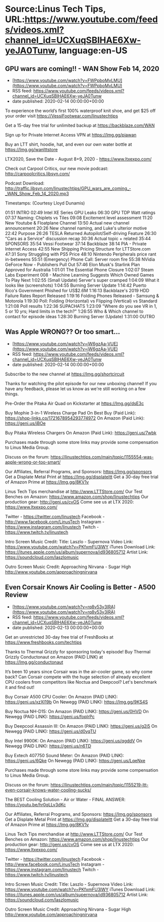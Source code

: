 # Source:Linus Tech Tips, URL:https://www.youtube.com/feeds/videos.xml?channel_id=UCXuqSBlHAE6Xw-yeJA0Tunw, language:en-US

## GPU wars are coming!! - WAN Show Feb 14, 2020
 - [https://www.youtube.com/watch?v=FWPpboMvLMU](https://www.youtube.com/watch?v=FWPpboMvLMU)
 - RSS feed: https://www.youtube.com/feeds/videos.xml?channel_id=UCXuqSBlHAE6Xw-yeJA0Tunw
 - date published: 2020-02-14 00:00:00+00:00

To experience the world’s first 100% waterproof knit shoe, and get $25 off your order visit https://VessiFootwear.com/linustechtips

Get a 15-day free trial for unlimited backup at https://backblaze.com/WAN

Sign up for Private Internet Access VPN at https://lmg.gg/piawan

Buy an LTT shirt, hoodie, hat, and even our own water bottle at https://lmg.gg/wanlttstore

LTX2020, Save the Date - August 8+9, 2020 - https://www.ltxexpo.com/

Check out Carpool Critics, our new movie podcast: http://carpoolcritics.libsyn.com/

Podcast Download: http://traffic.libsyn.com/linustechtips/GPU_wars_are_coming_-_WAN_Show_Feb_14_2020.mp3

Timestamps: (Courtesy Lloyd Dunamis)

01:51 INTRO
02:49 Intel XE Series GPU Leaks
06:30     GPU TDP Watt ratings
07:37     Naming: Chiplets vs Tiles
09:08     Excitement level assessment
11:20 New Youtube & Floatplane Channel
13:50     Actual new channel announcement
20:26     New channel naming, and Luke's ulterior motive
22:42     Purpose
26:26 TESLA Returned Autopilot/Self-driving Feature
26:30     "Cars as a Service" discussion recap
30:36     Actual topic + related
    35:44 SPONSORS
    35:54 Vessi Footwear
    37:14 Backblaze
    38:14 PIA - Private Internet Access
42:55 New Shipping Pricing Structure for LTTStore.com
47:31 Sony Struggling with PS5 Price
48:10     Nintendo Peripherals price rant in-betweens
55:51     (Emergency) Phone Call: Server room fire
55:38 NVidia GeForce Now - Publishers Pull Out
57:46 Elon Musk's Starlink Plan Approved for Australia
1:01:01 The Essential Phone Closure
1:02:07 Steam Labs Experiment 008 - Machine Learning Suggests Which Owned Games To Play Next
1:02:55     (Small Update) Server's super cramped
1:04:09     What it looks like (screenshots)
1:04:55 Burning Server Update
1:14:42 Puerto Rico's Government Phished for US$2.6M
1:16:13 Backblaze's 2019 HDD Failure Rates Report Released
1:19:16 Folding Phones Released - Samsung & Motorola
1:19:30     Poll: Folding (Horizontal) vs Flipping (Vertical) vs Standard
1:21:08     Poll results
1:22:36 SUPACHATS
1:23:09     "Where do you see VR in 1, 5 or 10 yrs; Hard limits in the tech?"
1:26:55     Who & Which channel to contact for episode ideas
1:28:30 Burning Server (Update)
1:31:00 OUTRO

## Was Apple WRONG?? Or too smart...
 - [https://www.youtube.com/watch?v=jW6gzAa-VUE](https://www.youtube.com/watch?v=jW6gzAa-VUE)
 - RSS feed: https://www.youtube.com/feeds/videos.xml?channel_id=UCXuqSBlHAE6Xw-yeJA0Tunw
 - date published: 2020-02-14 00:00:00+00:00

Subscribe to the new channel at https://lmg.gg/shortcircuit

Thanks for watching the pilot episode for our new unboxing channel! If you have any feedback, please let us know as we're still working on a few things.

Pre-Order the Pitaka Air Quad on Kickstarter at https://lmg.gg/dsE3c

Buy Mophie 3-in-1 Wireless Charge Pad 
On Best Buy (Paid Link): https://shop-links.co/1721678954293774972
On Amazon (Paid Link): https://geni.us/jBOe

Buy Pitaka Wireless Chargers 
On Amazon (Paid Link): https://geni.us/7wbk

Purchases made through some store links may provide some compensation to Linus Media Group.

Discuss on the forum: https://linustechtips.com/main/topic/1155554-was-apple-wrong-or-too-smart/

Our Affiliates, Referral Programs, and Sponsors: https://lmg.gg/sponsors
Get a Displate Metal Print at https://lmg.gg/displateltt
Get a 30-day free trial of Amazon Prime at https://lmg.gg/8KV1v

Linus Tech Tips merchandise at http://www.LTTStore.com/ 
Our Test Benches on Amazon: https://www.amazon.com/shop/linustechtips 
Our production gear: http://geni.us/cvOS
Come see us at LTX 2020: https://www.ltxexpo.com/

Twitter - https://twitter.com/linustech
Facebook - http://www.facebook.com/LinusTech
Instagram - https://www.instagram.com/linustech
Twitch - https://www.twitch.tv/linustech 

Intro Screen Music Credit:
Title: Laszlo - Supernova
Video Link: https://www.youtube.com/watch?v=PKfxmFU3lWY
iTunes Download Link: https://itunes.apple.com/us/album/supernova/id936805712
Artist Link: https://soundcloud.com/laszlomusic

Outro Screen Music Credit: Approaching Nirvana - Sugar High http://www.youtube.com/approachingnirvana

## Even Corsair Knows Air Cooling is Better - A500 Review
 - [https://www.youtube.com/watch?v=rq8v53y3lRA](https://www.youtube.com/watch?v=rq8v53y3lRA)
 - RSS feed: https://www.youtube.com/feeds/videos.xml?channel_id=UCXuqSBlHAE6Xw-yeJA0Tunw
 - date published: 2020-02-13 00:00:00+00:00

Get an unrestricted 30-day free trial of FreshBooks at https://www.freshbooks.com/techtips

Thanks to Thermal Grizzly for sponsoring today's episode! Buy Thermal Grizzly Conductonaut on Amazon (PAID LINK) at https://lmg.gg/conductonaut

It’s been 10 years since Corsair was in the air-cooler game, so why come back? Can Corsair compete with the huge selection of already excellent CPU coolers from competitors like Noctua and Deepcool? Let's benchmark it and find out! 

Buy Corsair A500 CPU Cooler:
On Amazon (PAID LINK): https://geni.us/xzXI19b
On Newegg (PAID LINK): https://lmg.gg/9KS4S

Buy Noctua NH-D15:
On Amazon (PAID LINK): https://geni.us/0HVD
On Newegg (PAID LINK): https://geni.us/foplrPc

Buy Deepcool Assassin III:
On Amazon (PAID LINK): https://geni.us/g2i5
On Newegg (PAID LINK): https://geni.us/d0yqTU

Buy Intel 9900K:
On Amazon (PAID LINK): https://geni.us/qgddV
On Newegg (PAID LINK): https://geni.us/n6TD

Buy Extech 407750 Sound Meter:
On Amazon (PAID LINK): https://geni.us/6Qke
On Newegg (PAID LINK): https://geni.us/LqeNxe

Purchases made through some store links may provide some compensation to Linus Media Group.

Discuss on the forum: https://linustechtips.com/main/topic/1155219-ltt-even-corsair-knows-water-cooling-sucks/

The BEST Cooling Solution - Air or Water - FINAL ANSWER: https://youtu.be/hr0qLLv3dKc

Our Affiliates, Referral Programs, and Sponsors: https://lmg.gg/sponsors
Get a Displate Metal Print at https://lmg.gg/displateltt
Get a 30-day free trial of Amazon Prime at https://lmg.gg/8KV1v

Linus Tech Tips merchandise at http://www.LTTStore.com/ 
Our Test Benches on Amazon: https://www.amazon.com/shop/linustechtips 
Our production gear: http://geni.us/cvOS
Come see us at LTX 2020: https://www.ltxexpo.com/

Twitter - https://twitter.com/linustech
Facebook - http://www.facebook.com/LinusTech
Instagram - https://www.instagram.com/linustech
Twitch - https://www.twitch.tv/linustech 

Intro Screen Music Credit:
Title: Laszlo - Supernova
Video Link: https://www.youtube.com/watch?v=PKfxmFU3lWY
iTunes Download Link: https://itunes.apple.com/us/album/supernova/id936805712
Artist Link: https://soundcloud.com/laszlomusic

Outro Screen Music Credit: Approaching Nirvana - Sugar High http://www.youtube.com/approachingnirvana

